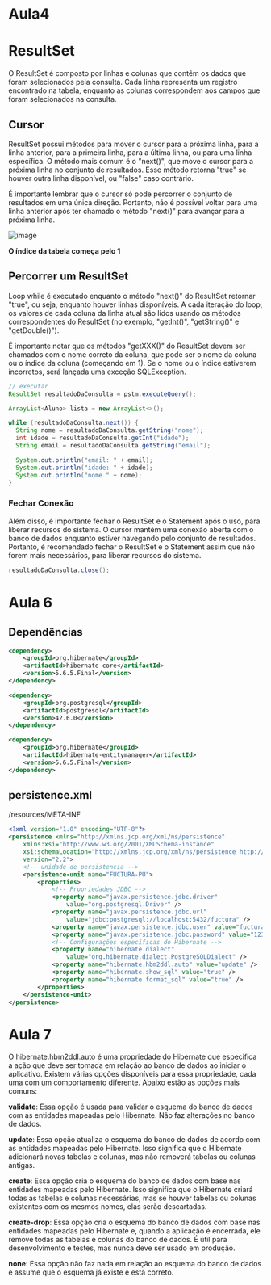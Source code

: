 # Aula4

# ResultSet

O ResultSet é composto por linhas e colunas que contêm os dados que foram selecionados pela consulta. Cada linha representa um registro encontrado na tabela, enquanto as colunas correspondem aos campos que foram selecionados na consulta.

## Cursor

ResultSet possui métodos para mover o cursor para a próxima linha, para a linha anterior, para a primeira linha, para a última linha, ou para uma linha específica. O método mais comum é o "next()", que move o cursor para a próxima linha no conjunto de resultados. Esse método retorna "true" se houver outra linha disponível, ou "false" caso contrário.

É importante lembrar que o cursor só pode percorrer o conjunto de resultados em uma única direção. Portanto, não é possível voltar para uma linha anterior após ter chamado o método "next()" para avançar para a próxima linha.

![image](https://user-images.githubusercontent.com/130251409/232260387-cbc5cf5b-9fa8-4dc7-a4bd-211d663cb0f7.png)

**O índice da tabela começa pelo 1**

## Percorrer um ResultSet

Loop while é executado enquanto o método "next()" do ResultSet retornar "true", ou seja, enquanto houver linhas disponíveis. A cada iteração do loop, os valores de cada coluna da linha atual são lidos usando os métodos correspondentes do ResultSet (no exemplo, "getInt()", "getString()" e "getDouble()").

É importante notar que os métodos "getXXX()" do ResultSet devem ser chamados com o nome correto da coluna, que pode ser o nome da coluna ou o índice da coluna (começando em 1). Se o nome ou o índice estiverem incorretos, será lançada uma exceção SQLException.

```java
// executar
ResultSet resultadoDaConsulta = pstm.executeQuery();

ArrayList<Aluno> lista = new ArrayList<>();

while (resultadoDaConsulta.next()) {
  String nome = resultadoDaConsulta.getString("nome");
  int idade = resultadoDaConsulta.getInt("idade");
  String email = resultadoDaConsulta.getString("email");

  System.out.println("email: " + email);
  System.out.println("idade: " + idade);
  System.out.println("nome " + nome);
}
```

### Fechar Conexão

Além disso, é importante fechar o ResultSet e o Statement após o uso, para liberar recursos do sistema. O cursor mantém uma conexão aberta com o banco de dados enquanto estiver navegando pelo conjunto de resultados. Portanto, é recomendado fechar o ResultSet e o Statement assim que não forem mais necessários, para liberar recursos do sistema.

```java
resultadoDaConsulta.close();
```


# Aula 6

## Dependências

```xml
<dependency>
	<groupId>org.hibernate</groupId>
	<artifactId>hibernate-core</artifactId>
	<version>5.6.5.Final</version>
</dependency>

<dependency>
	<groupId>org.postgresql</groupId>
	<artifactId>postgresql</artifactId>
	<version>42.6.0</version>
</dependency>

<dependency>
	<groupId>org.hibernate</groupId>
	<artifactId>hibernate-entitymanager</artifactId>
	<version>5.6.5.Final</version>
</dependency>
```

		
## persistence.xml



/resources/META-INF

```xml
<?xml version="1.0" encoding="UTF-8"?>
<persistence xmlns="http://xmlns.jcp.org/xml/ns/persistence"
	xmlns:xsi="http://www.w3.org/2001/XMLSchema-instance"
	xsi:schemaLocation="http://xmlns.jcp.org/xml/ns/persistence http://xmlns.jcp.org/xml/ns/persistence/persistence_2_2.xsd"
	version="2.2">
	<!-- unidade de persistencia -->
	<persistence-unit name="FUCTURA-PU">
		<properties>
			<!-- Propriedades JDBC -->
			<property name="javax.persistence.jdbc.driver"
				value="org.postgresql.Driver" />
			<property name="javax.persistence.jdbc.url"
				value="jdbc:postgresql://localhost:5432/fuctura" />
			<property name="javax.persistence.jdbc.user" value="fuctura" />
			<property name="javax.persistence.jdbc.password" value="123" />
			<!-- Configurações específicas do Hibernate -->
			<property name="hibernate.dialect"
				value="org.hibernate.dialect.PostgreSQLDialect" />
			<property name="hibernate.hbm2ddl.auto" value="update" />
			<property name="hibernate.show_sql" value="true" />
			<property name="hibernate.format_sql" value="true" />
		</properties>
	</persistence-unit>
</persistence>
```

# Aula 7


O hibernate.hbm2ddl.auto é uma propriedade do Hibernate que especifica a ação que deve ser tomada em relação ao banco de dados ao iniciar o aplicativo. Existem várias opções disponíveis para essa propriedade, cada uma com um comportamento diferente. Abaixo estão as opções mais comuns:

**validate**: Essa opção é usada para validar o esquema do banco de dados com as entidades mapeadas pelo Hibernate. Não faz alterações no banco de dados.

**update**: Essa opção atualiza o esquema do banco de dados de acordo com as entidades mapeadas pelo Hibernate. Isso significa que o Hibernate adicionará novas tabelas e colunas, mas não removerá tabelas ou colunas antigas.

**create**: Essa opção cria o esquema do banco de dados com base nas entidades mapeadas pelo Hibernate. Isso significa que o Hibernate criará todas as tabelas e colunas necessárias, mas se houver tabelas ou colunas existentes com os mesmos nomes, elas serão descartadas.

**create-drop**: Essa opção cria o esquema do banco de dados com base nas entidades mapeadas pelo Hibernate e, quando a aplicação é encerrada, ele remove todas as tabelas e colunas do banco de dados. É útil para desenvolvimento e testes, mas nunca deve ser usado em produção.

**none**: Essa opção não faz nada em relação ao esquema do banco de dados e assume que o esquema já existe e está correto.


